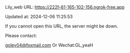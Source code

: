 Lily_web URL: https://222f-61-165-102-156.ngrok-free.app

Updated at: 2024-12-06 11:25:53

If you cannot open this URL, the server might be down.

Please contact: 

goley04@foxmail.com Or Wechat:GL_yeaH